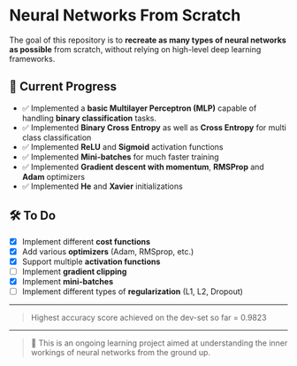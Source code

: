 # Neural Networks From Scratch

The goal of this repository is to **recreate as many types of neural networks as possible** from scratch, without relying on high-level deep learning frameworks.

## 📌 Current Progress
- ✅ Implemented a **basic Multilayer Perceptron (MLP)** capable of handling **binary classification** tasks.
- ✅ Implemented **Binary Cross Entropy** as well as **Cross Entropy** for multi class classification
- ✅ Implemented **ReLU** and **Sigmoid** activation functions
- ✅ Implemented **Mini-batches** for much faster training
- ✅ Implemented **Gradient descent with momentum**, **RMSProp** and **Adam** optimizers
- ✅ Implemented **He** and **Xavier** initializations


## 🛠️ To Do
- [X] Implement different **cost functions**  
- [X] Add various **optimizers** (Adam, RMSprop, etc.)  
- [X] Support multiple **activation functions**
- [ ] Implement **gradient clipping**
- [X] Implement **mini-batches**
- [ ] Implement different types of **regularization** (L1, L2, Dropout)
---
> Highest accuracy score achieved on the dev-set so far = 0.9823
---
> 🚀 This is an ongoing learning project aimed at understanding the inner workings of neural networks from the ground up.
